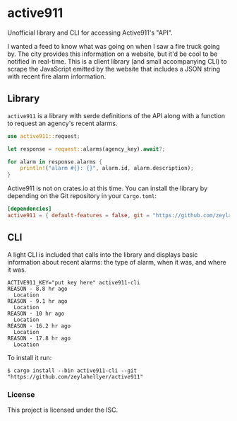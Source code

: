 # active911

Unofficial library and CLI for accessing Active911's "API".

I wanted a feed to know what was going on when I saw a fire truck going by. The
city provides this information on a website, but it'd be cool to be notified in
real-time. This is a client library (and small accompanying CLI) to scrape the
JavaScript emitted by the website that includes a JSON string with recent fire
alarm information.

## Library

`active911` is a library with serde definitions of the API along with a function
to request an agency's recent alarms.

```rust
use active911::request;

let response = request::alarms(agency_key).await?;

for alarm in response.alarms {
    println!("alarm #{}: {}", alarm.id, alarm.description);
}
```

Active911 is not on crates.io at this time. You can install the library by
depending on the Git repository in your `Cargo.toml`:

```toml
[dependencies]
active911 = { default-features = false, git = "https://github.com/zeylahellyer/active911" }
```

## CLI

A light CLI is included that calls into the library and displays basic
information about recent alarms: the type of alarm, when it was, and where it
was.

```shell
ACTIVE911_KEY="put key here" active911-cli
REASON - 8.8 hr ago
  Location
REASON - 9.1 hr ago
  Location
REASON - 10 hr ago
  Location
REASON - 16.2 hr ago
  Location
REASON - 17.8 hr ago
  Location
```

To install it run:

```shell
$ cargo install --bin active911-cli --git "https://github.com/zeylahellyer/active911"
```

### License

This project is licensed under the ISC.
